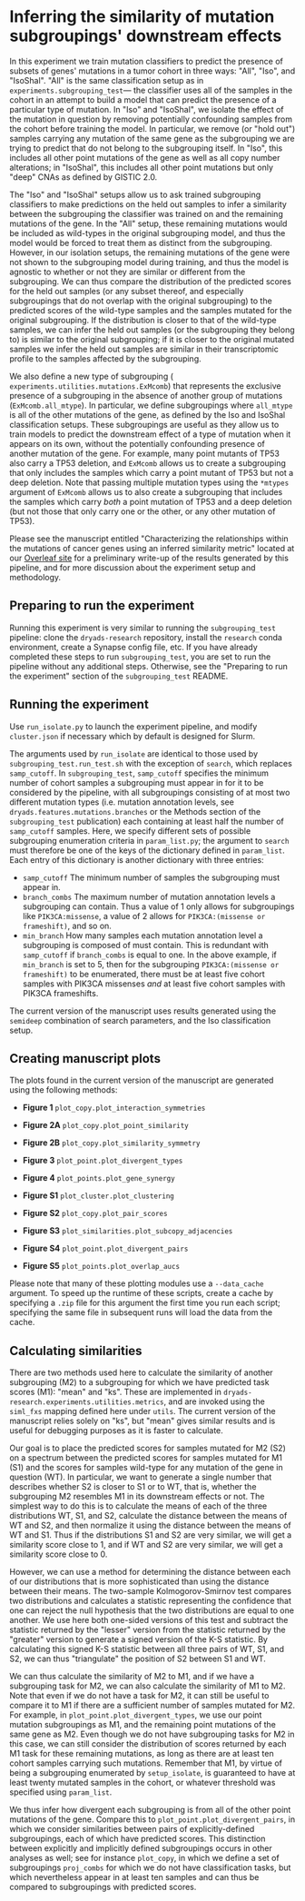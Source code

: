 # Inferring the similarity of mutation subgroupings' downstream effects #

In this experiment we train mutation classifiers to predict the presence of
subsets of genes' mutations in a tumor cohort in three ways: "All", "Iso", and
"IsoShal". "All" is the same classification setup as in
`experiments.subgrouping_test`— the classifier uses all of the samples in the
cohort in an attempt to build a model that can predict the presence of a
particular type of mutation. In "Iso" and "IsoShal", we isolate the effect
of the mutation in question by removing potentially confounding samples from
the cohort before training the model. In particular, we remove (or "hold out")
samples carrying any mutation of the same gene as the subgrouping we are
trying to predict that do not belong to the subgrouping itself. In "Iso", this
includes all other point mutations of the gene as well as all copy number
alterations; in "IsoShal", this includes all other point mutations but only
"deep" CNAs as defined by GISTIC 2.0.

The "Iso" and "IsoShal" setups allow us to ask trained subgrouping classifiers
to make predictions on the held out samples to infer a similarity between
the subgrouping the classifier was trained on and the remaining mutations of
the gene. In the "All" setup, these remaining mutations would be included as
wild-types in the original subgrouping model, and thus the model would be
forced to treat them as distinct from the subgrouping. However, in our
isolation setups, the remaining mutations of the gene were not shown to the
subgrouping model during training, and thus the model is agnostic to whether
or not they are similar or different from the subgrouping. We can thus compare
the distribution of the predicted scores for the held out samples (or any
subset thereof, and especially subgroupings that do not overlap with the
original subgrouping) to the predicted scores of the wild-type samples and the
samples mutated for the original subgrouping. If the distribution is closer to
that of the wild-type samples, we can infer the held out samples (or the
subgrouping they belong to) is similar to the original subgrouping; if it is
closer to the original mutated samples we infer the held out samples are
similar in their transcriptomic profile to the samples affected by the
subgrouping.

We also define a new type of subgrouping (
`experiments.utilities.mutations.ExMcomb`) that represents the exclusive
presence of a subgrouping in the absence of another group of mutations
(`ExMcomb.all_mtype`). In particular, we define subgroupings where `all_mtype`
is all of the other mutations of the gene, as defined by the Iso and IsoShal
classification setups. These subgroupings are useful as they allow us to train
models to predict the downstream effect of a type of mutation when it appears
on its own, without the potentially confounding presence of another mutation
of the gene. For example, many point mutants of TP53 also carry a TP53
deletion, and `ExMcomb` allows us to create a subgrouping that only includes
the samples which carry a point mutant of TP53 but not a deep deletion. Note
that passing multiple mutation types using the `*mtypes` argument of `ExMcomb`
allows us to also create a subgrouping that includes the samples which carry
*both* a point mutation of TP53 and a deep deletion (but not those that only
carry one or the other, or any other mutation of TP53).

Please see the manuscript entitled "Characterizing the relationships within
the mutations of cancer genes using an inferred similarity metric" located at
our [Overleaf site](https://www.overleaf.com/project/6035bd54441f1ee82acb3f9b)
for a preliminary write-up of the results generated by this pipeline, and for
more discussion about the experiment setup and methodology.


## Preparing to run the experiment ##

Running this experiment is very similar to running the `subgrouping_test`
pipeline: clone the `dryads-research` repository, install the `research` conda
environment, create a Synapse config file, etc. If you have already completed
these steps to run `subgrouping_test`, you are set to run the pipeline
without any additional steps. Otherwise, see the "Preparing to run the
experiment" section of the `subgrouping_test` README.


## Running the experiment ##

Use `run_isolate.py` to launch the experiment pipeline, and modify
`cluster.json` if necessary which by default is designed for Slurm.

The arguments used by `run_isolate` are identical to those used by
`subgrouping_test.run_test.sh` with the exception of `search`, which replaces
`samp_cutoff`. In `subgrouping_test`, `samp_cutoff` specifies the minimum
number of cohort samples a subgrouping must appear in for it to be considered
by the pipeline, with all subgroupings consisting of at most two different
mutation types (i.e. mutation annotation levels, see
`dryads.features.mutations.branches` or the Methods section of the
`subgrouping_test` publication) each containing at least half the number of
`samp_cutoff` samples. Here, we specify different sets of possible subgrouping
enumeration criteria in `param_list.py`; the argument to `search` must
therefore be one of the keys of the dictionary defined in `param_list`.
Each entry of this dictionary is another dictionary with three entries:

- `samp_cutoff` The minimum number of samples the subgrouping must appear in.
- `branch_combs` The maximum number of mutation annotation levels a
                 subgrouping can contain. Thus a value of 1 only allows for
                 subgroupings like `PIK3CA:missense`, a value of 2 allows for
                 `PIK3CA:(missense or frameshift)`, and so on.
- `min_branch` How many samples each mutation annotation level a subgrouping
               is composed of must contain. This is redundant with
               `samp_cutoff` if `branch_combs` is equal to one. In the above
               example, if `min_branch` is set to 5, then for the subgrouping
               `PIK3CA:(missense or frameshift)` to be enumerated, there must
               be at least five cohort samples with PIK3CA missenses *and* at
               least five cohort samples with PIK3CA frameshifts.

The current version of the manuscript uses results generated using the
`semideep` combination of search parameters, and the Iso classification setup.


## Creating manuscript plots ##

The plots found in the current version of the manuscript are generated using
the following methods:

- **Figure 1** `plot_copy.plot_interaction_symmetries`
- **Figure 2A** `plot_copy.plot_point_similarity`
- **Figure 2B** `plot_copy.plot_similarity_symmetry`
- **Figure 3** `plot_point.plot_divergent_types`
- **Figure 4** `plot_points.plot_gene_synergy`

- **Figure S1** `plot_cluster.plot_clustering`
- **Figure S2** `plot_copy.plot_pair_scores`
- **Figure S3** `plot_similarities.plot_subcopy_adjacencies`
- **Figure S4** `plot_point.plot_divergent_pairs`
- **Figure S5** `plot_points.plot_overlap_aucs`

Please note that many of these plotting modules use a `--data_cache` argument.
To speed up the runtime of these scripts, create a cache by specifying a
`.zip` file for this argument the first time you run each script; specifying the
same file in subsequent runs will load the data from the cache.


## Calculating similarities ##

There are two methods used here to calculate the similarity of another
subgrouping (M2) to a subgrouping for which we have predicted task scores
(M1): "mean" and "ks". These are implemented in
`dryads-research.experiments.utilities.metrics`, and are invoked using the
`siml_fxs` mapping defined here under `utils`. The current version of the
manuscript relies solely on "ks", but "mean" gives similar results and is
useful for debugging purposes as it is faster to calculate.

Our goal is to place the predicted scores for samples mutated for M2 (S2) on
a spectrum between the predicted scores for samples mutated for M1 (S1) and
the scores for samples wild-type for any mutation of the gene in question
(WT). In particular, we want to generate a single number that describes
whether S2 is closer to S1 or to WT, that is, whether the subgrouping M2
resembles M1 in its downstream effects or not. The simplest way to do this is
to calculate the means of each of the three distributions WT, S1, and S2,
calculate the distance between the means of WT and S2, and then normalize it
using the distance between the means of WT and S1. Thus if the distributions
S1 and S2 are very similar, we will get a similarity score close to 1, and if
WT and S2 are very similar, we will get a similarity score close to 0.

However, we can use a method for determining the distance between each of our
distributions that is more sophisticated than using the distance between their
means. The two-sample Kolmogorov-Smirnov test compares two distributions and
calculates a statistic representing the confidence that one can reject the null
hypothesis that the two distributions are equal to one another. We use here
both one-sided versions of this test and subtract the statistic returned by
the "lesser" version from the statistic returned by the "greater" version to
generate a signed version of the K-S statistic. By calculating this signed K-S
statistic between all three pairs of WT, S1, and S2, we can thus "triangulate"
the position of S2 between S1 and WT.

We can thus calculate the similarity of M2 to M1, and if we have a subgrouping
task for M2, we can also calculate the similarity of M1 to M2. Note that even
if we do not have a task for M2, it can still be useful to compare it to M1 if
there are a sufficient number of samples mutated for M2. For example, in
`plot_point.plot_divergent_types`, we use our point mutation subgroupings as
M1, and the remaining point mutations of the same gene as M2. Even though we
do not have subgrouping tasks for M2 in this case, we can still consider the
distribution of scores returned by each M1 task for these remaining mutations,
as long as there are at least ten cohort samples carrying such mutations.
Remember that M1, by virtue of being a subgrouping enumerated by
`setup_isolate`, is guaranteed to have at least twenty mutated samples in the
cohort, or whatever threshold was specified using `param_list`.

We thus infer how divergent each subgrouping is from all of the other point
mutations of the gene. Compare this to `plot_point.plot_divergent_pairs`, in
which we consider similarities between pairs of explicitly-defined
subgroupings, each of which have predicted scores. This distinction between
explicitly and implicitly defined subgroupings occurs in other analyses as
well; see for instance `plot_copy`, in which we define a set of subgroupings
`proj_combs` for which we do not have classification tasks, but which
nevertheless appear in at least ten samples and can thus be compared to
subgroupings with predicted scores.
